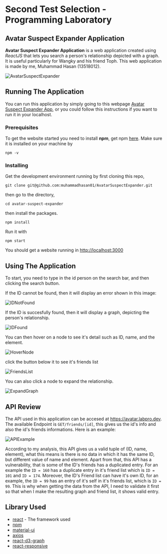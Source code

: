 # Second Test Selection - Programming Laboratory
## Avatar Suspect Expander Application

**Avatar Suspect Expander Application** is a web application created using *ReactJS* that lets you search a person's relationship depicted with a graph. It is useful particularly for Wangky and his friend Toph. This web application is made by me, Muhammad Hasan (13518012).

![AvatarSuspectExpander](./assets/AvatarSuspectExpander.png)

## Running The Application

You can run this application by simply going to this webpage [Avatar Suspect Expander App](https://muhammadhasan01.github.io/AvatarSuspectExpander/), or you could follow this instructions if you want to run it in your localhost.

### Prerequisites

To get the website started you need to install **npm**, get npm [here](https://www.npmjs.com/get-npm). Make sure it is installed on your machine by

```
npm -v
```

### Installing

Get the development environment running by first cloning this repo,

```
git clone git@github.com:muhammadhasan01/AvatarSuspectExpander.git
```

then go to the directory,

```
cd avatar-suspect-expander
```
then install the packages.
```
npm install
```
Run it with
```
npm start
```
You should get a website running in <http://localhost:3000>

## Using The Application

To start, you need to type in the id person on the search bar, and then clicking the search button.

If the ID cannot be found, then it will display an error shown in this image:

![IDNotFound](./assets/IDNotFound.png)

If the ID is succesfully found, then it will display a graph, depicting the person's relationship.

![IDFound](./assets/IDFound.png)

You can then hover on a node to see it's detail such as ID, name, and the element.

![HoverNode](./assets/HoverNode.png)

click the button below it to see it's friends list

![FriendsList](./assets/FriendsList.png)

You can also click a node to expand the relationship.

![ExpandGraph](./assets/ExpandGraph.png)

## API Review

The API used in this application can be accesed at <https://avatar.labpro.dev>. The available Endpoint is `GET/friends/[id]`, this gives us the id's info and also the id's friends informations. Here is an example:

![APIExample](./assets/APIExample.png)

According to my analysis, this API gives us a valid tuple of (ID, name, element), what this means is there is no data in which it has the same ID, but different value of name and element. Apart from that, this API has a vulnerability, that is some of the ID's friends has a duplicated entry. For an example the `ID = 160` has a duplicate entry in it's friend list which is `ID = 101` and `ID = 174`. Moreover, the ID's Friend list can have it's own ID, for an example, the `ID = 99` has an entry of it's self in it's friends list, which is `ID = 99`. This is why when getting the data from the API, I need to validate it first so that when I make the resulting graph and friend list, it shows valid entry.

## Library Used

- [react](https://reactjs.org/) - The framework used
- [npm](https://www.npmjs.com/)
- [material-ui](https://material-ui.com/)
- [axios](https://www.npmjs.com/package/axios)
- [react-d3-graph](https://www.npmjs.com/package/react-d3-graph)
- [react-responsive](https://github.com/contra/react-responsive)
